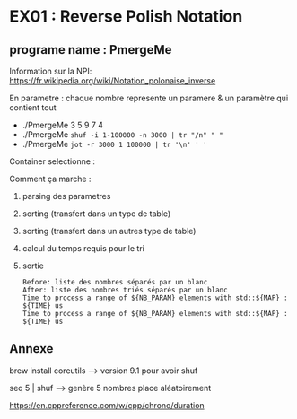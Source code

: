 # EX01 : Reverse Polish Notation
## programe name : PmergeMe

Information sur la NPI: https://fr.wikipedia.org/wiki/Notation_polonaise_inverse

En parametre : chaque nombre represente un paramere & un paramètre qui contient tout
  - ./PmergeMe 3 5 9 7 4
  - ./PmergeMe `shuf -i 1-100000 -n 3000 | tr "/n" " "`
  - ./PmergeMe `jot -r 3000 1 100000 | tr '\n' ' '`

Container selectionne : 

Comment ça marche :

1) parsing des parametres 
2) sorting (transfert dans un type de table) 
3) sorting (transfert dans un autres type de table)
4) calcul du temps requis pour le tri 
5) sortie

    ```
    Before: liste des nombres séparés par un blanc
    After: liste des nombres triés séparés par un blanc
    Time to process a range of ${NB_PARAM} elements with std::${MAP} : ${TIME} us
    Time to process a range of ${NB_PARAM} elements with std::${MAP} : ${TIME} us
    ```


## Annexe

brew install coreutils --> version 9.1 pour avoir shuf

seq 5 | shuf --> genère 5 nombres place aléatoirement

https://en.cppreference.com/w/cpp/chrono/duration


